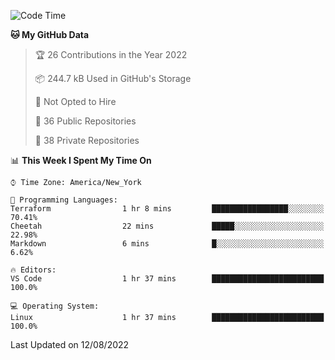 <!--START_SECTION:waka-->
![Code Time](http://img.shields.io/badge/Code%20Time-63%20hrs%2023%20mins-blue)

**🐱 My GitHub Data** 

> 🏆 26 Contributions in the Year 2022
 > 
> 📦 244.7 kB Used in GitHub's Storage 
 > 
> 🚫 Not Opted to Hire
 > 
> 📜 36 Public Repositories 
 > 
> 🔑 38 Private Repositories  
 > 
📊 **This Week I Spent My Time On** 

```text
⌚︎ Time Zone: America/New_York

💬 Programming Languages: 
Terraform                1 hr 8 mins         █████████████████░░░░░░░░   70.41% 
Cheetah                  22 mins             █████░░░░░░░░░░░░░░░░░░░░   22.98% 
Markdown                 6 mins              █░░░░░░░░░░░░░░░░░░░░░░░░   6.62%

🔥 Editors: 
VS Code                  1 hr 37 mins        █████████████████████████   100.0%

💻 Operating System: 
Linux                    1 hr 37 mins        █████████████████████████   100.0%

```


 Last Updated on 12/08/2022
<!--END_SECTION:waka-->